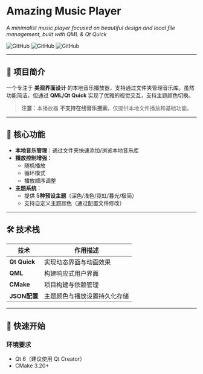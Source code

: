 # Amazing Music Player  
*A minimalist music player focused on beautiful design and local file management, built with QML & Qt Quick*

![GitHub](https://img.shields.io/badge/Qt-5.15.2-blue) 
![GitHub](https://img.shields.io/badge/CMake-3.20-orange) 
![GitHub](https://img.shields.io/badge/QML-green)

---

## 🎵 项目简介  
一个专注于 **美观界面设计** 的本地音乐播放器，支持通过文件夹管理音乐库。虽然功能简洁，但通过 **QML/Qt Quick** 实现了优雅的视觉交互，支持主题颜色切换。  
> **注意**：本播放器 **不支持在线音乐搜索**，仅提供本地文件播放和基础功能。

---

## 🌟 核心功能  
- **本地音乐管理**：通过文件夹快速添加/浏览本地音乐库  
- **播放控制增强**：  
  - 随机播放  
  - 循环模式  
  - 播放顺序调整  
- **主题系统**：  
  - 提供 **5种预设主题**（深色/浅色/霓虹/暮光/极简）  
  - 支持自定义主题颜色（通过配置文件修改）  

 

---

## 🛠️ 技术栈  
| 技术          | 作用描述                          |
|---------------|-----------------------------------|
| **Qt Quick**  | 实现动态界面与动画效果            |
| **QML**       | 构建响应式用户界面                |
| **CMake**     | 项目构建与依赖管理                |
| **JSON配置**  | 主题颜色与播放设置持久化存储      |

---

## 🚀 快速开始  
### 环境要求  
- Qt 6（建议使用 Qt Creator）  
- CMake 3.20+  

